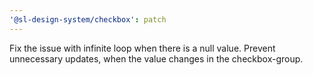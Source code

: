 ```yaml
---
'@sl-design-system/checkbox': patch
---
```


Fix the issue with infinite loop when there is a null value. Prevent unnecessary updates, when the value changes in the checkbox-group.
